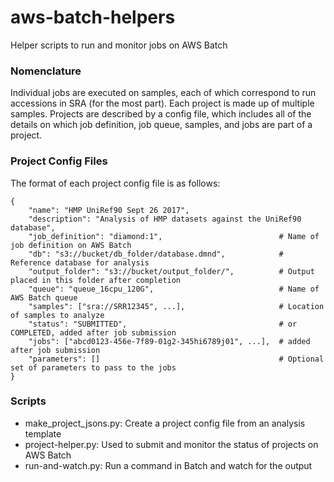 # aws-batch-helpers
Helper scripts to run and monitor jobs on AWS Batch


### Nomenclature

Individual jobs are executed on samples, each of which correspond to run accessions in SRA (for the most part). Each project is made up of multiple samples. Projects are described by a config file, which includes all of the details on which job definition, job queue, samples, and jobs are part of a project.


### Project Config Files

The format of each project config file is as follows:

```
{
	"name": "HMP UniRef90 Sept 26 2017",
	"description": "Analysis of HMP datasets against the UniRef90 database",
	"job_definition": "diamond:1",                          # Name of job definition on AWS Batch
	"db": "s3://bucket/db_folder/database.dmnd",            # Reference database for analysis
	"output_folder": "s3://bucket/output_folder/",          # Output placed in this folder after completion
	"queue": "queue_16cpu_120G",                            # Name of AWS Batch queue
	"samples": ["sra://SRR12345", ...],                     # Location of samples to analyze
	"status": "SUBMITTED",                                  # or COMPLETED, added after job submission
	"jobs": ["abcd0123-456e-7f89-01g2-345hi6789j01", ...],  # added after job submission
	"parameters": []                                        # Optional set of parameters to pass to the jobs
}
```


### Scripts

  * make_project_jsons.py: Create a project config file from an analysis template
  * project-helper.py: Used to submit and monitor the status of projects on AWS Batch
  * run-and-watch.py: Run a command in Batch and watch for the output
